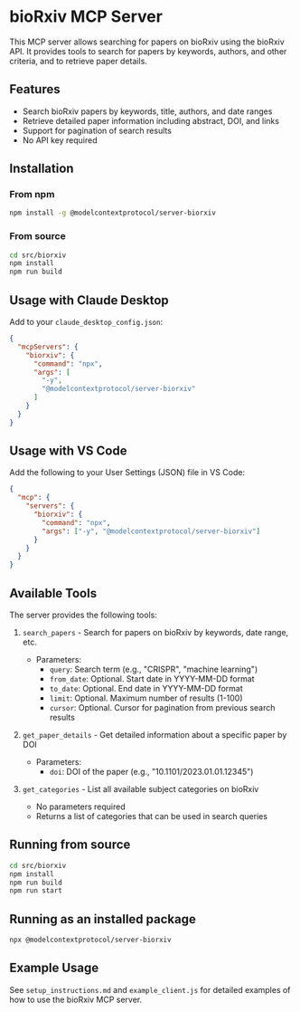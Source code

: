 # bioRxiv MCP Server

This MCP server allows searching for papers on bioRxiv using the bioRxiv API. It provides tools to search for papers by keywords, authors, and other criteria, and to retrieve paper details.

## Features

- Search bioRxiv papers by keywords, title, authors, and date ranges
- Retrieve detailed paper information including abstract, DOI, and links
- Support for pagination of search results
- No API key required

## Installation

### From npm
```bash
npm install -g @modelcontextprotocol/server-biorxiv
```

### From source
```bash
cd src/biorxiv
npm install
npm run build
```

## Usage with Claude Desktop

Add to your `claude_desktop_config.json`:

```json
{
  "mcpServers": {
    "biorxiv": {
      "command": "npx",
      "args": [
        "-y",
        "@modelcontextprotocol/server-biorxiv"
      ]
    }
  }
}
```

## Usage with VS Code

Add the following to your User Settings (JSON) file in VS Code:

```json
{
  "mcp": {
    "servers": {
      "biorxiv": {
        "command": "npx",
        "args": ["-y", "@modelcontextprotocol/server-biorxiv"]
      }
    }
  }
}
```

## Available Tools

The server provides the following tools:

1. `search_papers` - Search for papers on bioRxiv by keywords, date range, etc.
   - Parameters:
     - `query`: Search term (e.g., "CRISPR", "machine learning")
     - `from_date`: Optional. Start date in YYYY-MM-DD format
     - `to_date`: Optional. End date in YYYY-MM-DD format
     - `limit`: Optional. Maximum number of results (1-100)
     - `cursor`: Optional. Cursor for pagination from previous search results

2. `get_paper_details` - Get detailed information about a specific paper by DOI
   - Parameters:
     - `doi`: DOI of the paper (e.g., "10.1101/2023.01.01.12345")

3. `get_categories` - List all available subject categories on bioRxiv
   - No parameters required
   - Returns a list of categories that can be used in search queries

## Running from source

```bash
cd src/biorxiv
npm install
npm run build
npm run start
```

## Running as an installed package

```bash
npx @modelcontextprotocol/server-biorxiv
```

## Example Usage

See `setup_instructions.md` and `example_client.js` for detailed examples of how to use the bioRxiv MCP server.